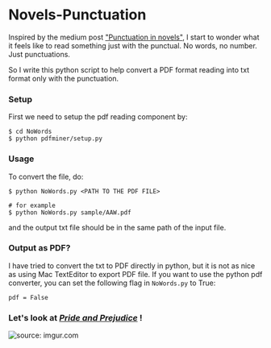 # Novels-Punctuation

Inspired by the medium post ["Punctuation in novels"](https://medium.com/@neuroecology/punctuation-in-novels-8f316d542ec4#.70eq88ybg), I start to wonder what it feels like to read something just with the punctual. No words, no number. Just punctuations.

So I write this python script to help convert a PDF format reading into txt format only with the punctuation. 

### Setup
First we need to setup the pdf reading component by:
```
$ cd NoWords
$ python pdfminer/setup.py 
```

### Usage
To convert the file, do:
```
$ python NoWords.py <PATH TO THE PDF FILE> 

# for example
$ python NoWords.py sample/AAW.pdf

```
and the output txt file should be in the same path of the input file.

### Output as PDF?
I have tried to convert the txt to PDF directly in python, but it is not as nice as using Mac TextEditor to export PDF file. 
If you want to use the python pdf converter, you can set the following flag in `NoWords.py` to True:
```
pdf = False
```

### Let's look at [_Pride and Prejudice_](https://www.gutenberg.org/ebooks/1342) !

<img src="http://i.imgur.com/UbeBxCc.png?1" title="source: imgur.com"/>

